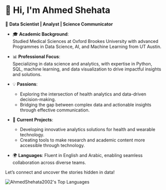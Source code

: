 # 👋 Hi, I'm Ahmed Shehata  

🌟 **Data Scientist | Analyst | Science Communicator**  

- 🎓 **Academic Background**:  
  Studied Medical Sciences at Oxford Brookes University with advanced Programmes in Data Science, AI, and Machine Learning from UT Austin.  

- 📊 **Professional Focus**:  
  Specializing in data science and analytics, with expertise in Python, SQL, machine learning, and data visualization to drive impactful insights and solutions.  

- 💡 **Passions**:  
  - Exploring the intersection of health analytics and data-driven decision-making.  
  - Bridging the gap between complex data and actionable insights through effective communication.  

- 🚀 **Current Projects**:  
  - Developing innovative analytics solutions for health and wearable technology.  
  - Creating tools to make research and academic content more accessible through technology.  

- 🌍 **Languages**: Fluent in English and Arabic, enabling seamless collaboration across diverse teams.  

Let’s connect and uncover the stories hidden in data!  

![AhmedShehata2002's Top Languages](https://github-readme-stats.vercel.app/api/top-langs/?username=AhmedShehata2002&theme=vue-dark&show_icons=true&hide_border=true&layout=compact)

